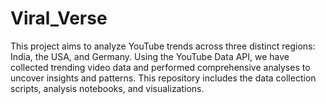 # Viral_Verse
This project aims to analyze YouTube trends across three distinct regions: India, the USA, and Germany. Using the YouTube Data API, we have collected trending video data and performed comprehensive analyses to uncover insights and patterns. This repository includes the data collection scripts, analysis notebooks, and visualizations.
